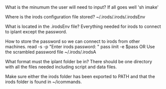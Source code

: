 What is the minumum the user will need to input?
	If all goes well 'sh imake'

Where is the irods configuration file stored?
	~/.irods/.irods/.irodsEnv

What is located in the .irodsEnv file?
	Everything needed for irods to connect to iplant except the password.

How to store the password so we can connect to irods from other machines.
	read -s -p "Enter irods password: " pass
	iinit -e $pass
	OR
	Use the scrambled password file ~/.irods/.irodsA

What format must the iplant folder be in?
	There should be one directory with all the files needed including script and data files.

Make sure either the irods folder has been exported to PATH and that the irods folder is found in ~/icommands.
